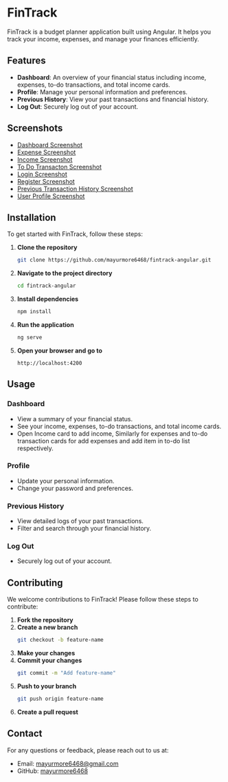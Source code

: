 
# FinTrack

FinTrack is a budget planner application built using Angular. It helps you track your income, expenses, and manage your finances efficiently.

## Features

- **Dashboard**: An overview of your financial status including income, expenses, to-do transactions, and total income cards.
- **Profile**: Manage your personal information and preferences.
- **Previous History**: View your past transactions and financial history.
- **Log Out**: Securely log out of your account.

## Screenshots

- [Dashboard Screenshot](screenshots/dashboard.png)
- [Expense Screenshot](screenshots/expense.png)
- [Income Screenshot](screenshots/income.png)
- [To Do Transacton Screenshot](screenshots/to_do_tran.png)
- [Login Screenshot](screenshots/login.png)
- [Register Screenshot](screenshots/register.png)
- [Previous Transaction History Screenshot](screenshots/tran_history.png)
- [User Profile Screenshot](screenshots/user_profile.png)


## Installation

To get started with FinTrack, follow these steps:

1. **Clone the repository**
   ```bash
   git clone https://github.com/mayurmore6468/fintrack-angular.git
   ```

2. **Navigate to the project directory**
   ```bash
   cd fintrack-angular
   ```

3. **Install dependencies**
   ```bash
   npm install
   ```

4. **Run the application**
   ```bash
   ng serve
   ```

5. **Open your browser and go to**
   ```
   http://localhost:4200
   ```

## Usage

### Dashboard
- View a summary of your financial status.
- See your income, expenses, to-do transactions, and total income cards.
- Open Income card to add income, Similarly for expenses and to-do transaction cards for add expenses and add item in to-do list        respectively. 

### Profile
- Update your personal information.
- Change your password and preferences.

### Previous History
- View detailed logs of your past transactions.
- Filter and search through your financial history.

### Log Out
- Securely log out of your account.

## Contributing

We welcome contributions to FinTrack! Please follow these steps to contribute:

1. **Fork the repository**
2. **Create a new branch**
   ```bash
   git checkout -b feature-name
   ```
3. **Make your changes**
4. **Commit your changes**
   ```bash
   git commit -m "Add feature-name"
   ```
5. **Push to your branch**
   ```bash
   git push origin feature-name
   ```
6. **Create a pull request**


## Contact

For any questions or feedback, please reach out to us at:
- Email: mayurmore6468@gmail.com
- GitHub: [mayurmore6468](https://github.com/mayurmore6468)


